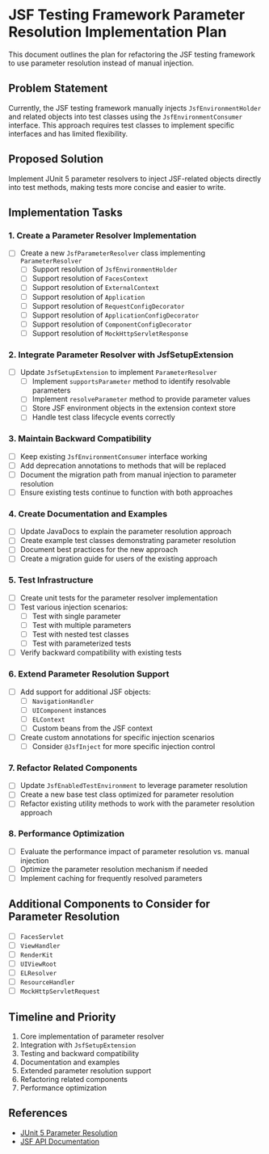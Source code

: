 # JSF Testing Framework Parameter Resolution Implementation Plan

This document outlines the plan for refactoring the JSF testing framework to use parameter resolution instead of manual injection.

## Problem Statement

Currently, the JSF testing framework manually injects `JsfEnvironmentHolder` and related objects into test classes using the `JsfEnvironmentConsumer` interface. This approach requires test classes to implement specific interfaces and has limited flexibility.

## Proposed Solution

Implement JUnit 5 parameter resolvers to inject JSF-related objects directly into test methods, making tests more concise and easier to write.

## Implementation Tasks

### 1. Create a Parameter Resolver Implementation

- [ ] Create a new `JsfParameterResolver` class implementing `ParameterResolver`
  - [ ] Support resolution of `JsfEnvironmentHolder`
  - [ ] Support resolution of `FacesContext`
  - [ ] Support resolution of `ExternalContext`
  - [ ] Support resolution of `Application`
  - [ ] Support resolution of `RequestConfigDecorator`
  - [ ] Support resolution of `ApplicationConfigDecorator`
  - [ ] Support resolution of `ComponentConfigDecorator`
  - [ ] Support resolution of `MockHttpServletResponse`

### 2. Integrate Parameter Resolver with JsfSetupExtension

- [ ] Update `JsfSetupExtension` to implement `ParameterResolver`
  - [ ] Implement `supportsParameter` method to identify resolvable parameters
  - [ ] Implement `resolveParameter` method to provide parameter values
  - [ ] Store JSF environment objects in the extension context store
  - [ ] Handle test class lifecycle events correctly

### 3. Maintain Backward Compatibility

- [ ] Keep existing `JsfEnvironmentConsumer` interface working
- [ ] Add deprecation annotations to methods that will be replaced
- [ ] Document the migration path from manual injection to parameter resolution
- [ ] Ensure existing tests continue to function with both approaches

### 4. Create Documentation and Examples

- [ ] Update JavaDocs to explain the parameter resolution approach
- [ ] Create example test classes demonstrating parameter resolution
- [ ] Document best practices for the new approach
- [ ] Create a migration guide for users of the existing approach

### 5. Test Infrastructure

- [ ] Create unit tests for the parameter resolver implementation
- [ ] Test various injection scenarios:
  - [ ] Test with single parameter
  - [ ] Test with multiple parameters
  - [ ] Test with nested test classes
  - [ ] Test with parameterized tests
- [ ] Verify backward compatibility with existing tests

### 6. Extend Parameter Resolution Support

- [ ] Add support for additional JSF objects:
  - [ ] `NavigationHandler`
  - [ ] `UIComponent` instances
  - [ ] `ELContext`
  - [ ] Custom beans from the JSF context
- [ ] Create custom annotations for specific injection scenarios
  - [ ] Consider `@JsfInject` for more specific injection control

### 7. Refactor Related Components

- [ ] Update `JsfEnabledTestEnvironment` to leverage parameter resolution
- [ ] Create a new base test class optimized for parameter resolution
- [ ] Refactor existing utility methods to work with the parameter resolution approach

### 8. Performance Optimization

- [ ] Evaluate the performance impact of parameter resolution vs. manual injection
- [ ] Optimize the parameter resolution mechanism if needed
- [ ] Implement caching for frequently resolved parameters

## Additional Components to Consider for Parameter Resolution

- [ ] `FacesServlet`
- [ ] `ViewHandler`
- [ ] `RenderKit`
- [ ] `UIViewRoot`
- [ ] `ELResolver`
- [ ] `ResourceHandler`
- [ ] `MockHttpServletRequest`

## Timeline and Priority

1. Core implementation of parameter resolver
2. Integration with `JsfSetupExtension`
3. Testing and backward compatibility
4. Documentation and examples
5. Extended parameter resolution support
6. Refactoring related components
7. Performance optimization

## References

- [JUnit 5 Parameter Resolution](https://junit.org/junit5/docs/current/user-guide/#writing-tests-dependency-injection)
- [JSF API Documentation](https://javaee.github.io/javaee-spec/javadocs/javax/faces/package-summary.html)